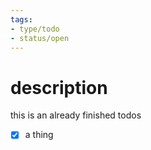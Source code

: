 ```yaml
---
tags:
- type/todo
- status/open
---
```


# description
this is an already finished todos

- [x] a thing
